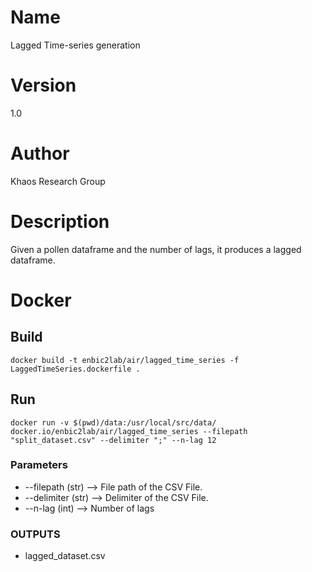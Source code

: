 # Name
Lagged Time-series generation 

# Version
1.0

# Author
Khaos Research Group

# Description
Given a pollen dataframe and the number of lags, it produces a lagged dataframe.

# Docker
## Build
```shell
docker build -t enbic2lab/air/lagged_time_series -f LaggedTimeSeries.dockerfile .
```
## Run
```shell
docker run -v $(pwd)/data:/usr/local/src/data/ docker.io/enbic2lab/air/lagged_time_series --filepath "split_dataset.csv" --delimiter ";" --n-lag 12 
```

### Parameters
* --filepath (str) --> File path of the CSV File.
* --delimiter (str) --> Delimiter of the CSV File.
* --n-lag (int) --> Number of lags


### OUTPUTS
* lagged_dataset.csv
